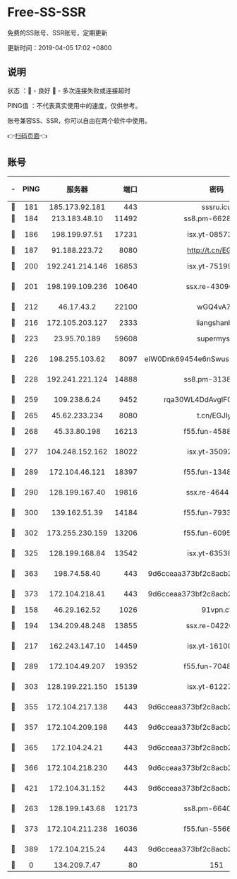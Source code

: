 # Free-SS-SSR

免费的SS账号、SSR账号，定期更新

更新时间：2019-04-05 17:02 +0800

## 说明

状态     ：🙂 - 良好 🙁 - 多次连接失败或连接超时

PING值   ：不代表真实使用中的速度，仅供参考。

账号兼容SS、SSR，你可以自由在两个软件中使用。

👉[扫码页面](https://liesauer.github.io/Free-SS-SSR/)👈

## 账号

|-|PING|服务器|端口|密码|加密方式|区域|
|:----:|:----:|:-----:|-----:|:----:|:----:|:----:|
|🙂|181|185.173.92.181|443|sssru.icu|rc4-md5|RU|
|🙂|184|213.183.48.10|11492|ss8.pm-66285034|rc4-md5|RU|
|🙂|186|198.199.97.51|17231|isx.yt-08573999|aes-256-cfb|US|
|🙂|187|91.188.223.72|8080|http://t.cn/EGJIyrl|rc4-md5|RU|
|🙂|200|192.241.214.146|16853|isx.yt-75199880|aes-256-cfb|US|
|🙂|201|198.199.109.236|10640|ssx.re-43096758|aes-256-cfb|US|
|🙂|212|46.17.43.2|22100|wGQ4vA7D|aes-256-gcm|RU|
|🙂|216|172.105.203.127|2333|liangshanbo|chacha20|JP|
|🙂|223|23.95.70.189|59608|supermyssr|chacha20-ietf|US|
|🙂|226|198.255.103.62|8097|eIW0Dnk69454e6nSwuspv9DmS201tQ0D|aes-256-cfb|US|
|🙂|228|192.241.221.124|14888|ss8.pm-31382294|aes-256-cfb|US|
|🙂|259|109.238.6.24|9452|rqa30WL4DdAvgIFG6Fs3znzTa|aes-256-cfb|FR|
|🙂|265|45.62.233.234|8080|t.cn/EGJIyrl|rc4-md5|CA|
|🙂|268|45.33.80.198|16213|f55.fun-45880587|aes-256-cfb|US|
|🙂|277|104.248.152.162|18022|isx.yt-35092114|aes-256-cfb|SG|
|🙂|289|172.104.46.121|18397|f55.fun-13486304|aes-256-cfb|SG|
|🙂|290|128.199.167.40|19816|ssx.re-46441755|aes-256-cfb|SG|
|🙂|300|139.162.51.39|14184|f55.fun-79338147|aes-256-cfb|SG|
|🙂|302|173.255.230.159|13206|f55.fun-60953753|aes-256-cfb|US|
|🙂|325|128.199.168.84|13542|isx.yt-63538228|aes-256-cfb|SG|
|🙂|363|198.74.58.40|443|9d6cceaa373bf2c8acb22e60b6a58be6|aes-256-cfb|US|
|🙂|373|172.104.218.41|443|9d6cceaa373bf2c8acb22e60b6a58be6|aes-256-cfb|US|
|🙂|158|46.29.162.52|1026|91vpn.cf|rc4-md5|RU|
|🙂|194|134.209.48.248|13855|ssx.re-04220668|aes-256-cfb|US|
|🙂|217|162.243.147.10|14459|isx.yt-16100711|aes-256-cfb|US|
|🙂|289|172.104.49.207|19352|f55.fun-70481610|aes-256-cfb|SG|
|🙂|303|128.199.221.150|15139|isx.yt-61227174|aes-256-cfb|SG|
|🙂|355|172.104.217.138|443|9d6cceaa373bf2c8acb22e60b6a58be6|aes-256-cfb|US|
|🙂|357|172.104.209.198|443|9d6cceaa373bf2c8acb22e60b6a58be6|aes-256-cfb|US|
|🙂|365|172.104.24.21|443|9d6cceaa373bf2c8acb22e60b6a58be6|aes-256-cfb|US|
|🙂|366|172.104.218.230|443|9d6cceaa373bf2c8acb22e60b6a58be6|aes-256-cfb|US|
|🙂|421|172.104.31.152|443|9d6cceaa373bf2c8acb22e60b6a58be6|aes-256-cfb|US|
|🙁|263|128.199.143.68|12173|ss8.pm-66400443|aes-256-cfb|SG|
|🙁|373|172.104.211.238|16036|f55.fun-55663188|aes-256-cfb|US|
|🙁|389|172.104.215.24|443|9d6cceaa373bf2c8acb22e60b6a58be6|aes-256-cfb|US|
|🙁|0|134.209.7.47|80|151|chacha20|US|
